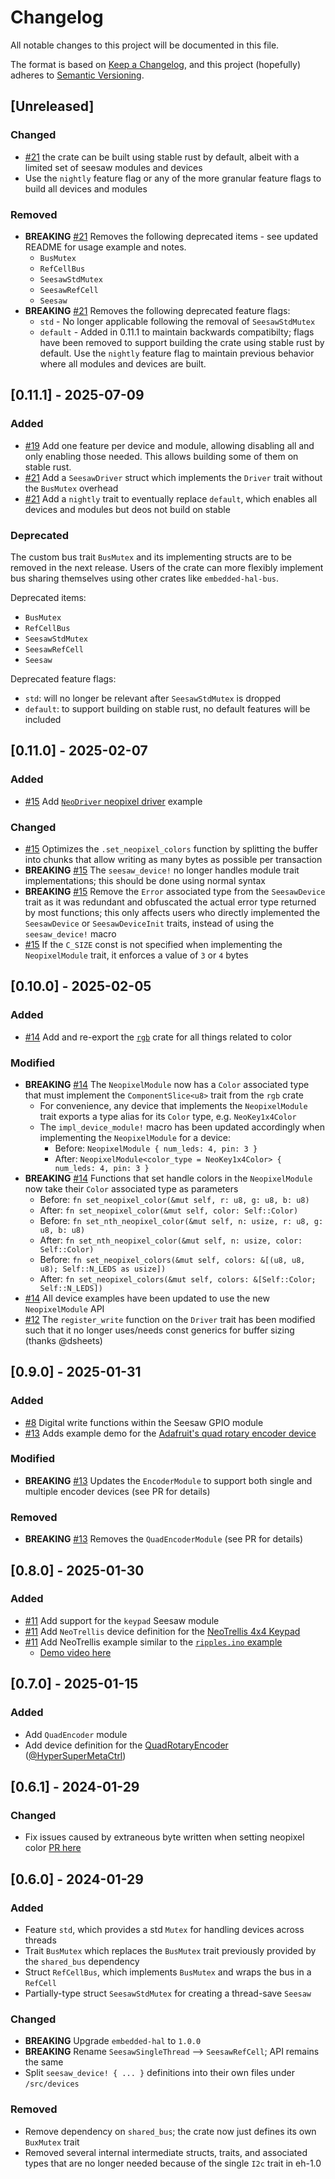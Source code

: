 # Changelog

All notable changes to this project will be documented in this file.

The format is based on [Keep a Changelog](https://keepachangelog.com/en/1.0.0/),
and this project (hopefully) adheres to [Semantic Versioning](https://semver.org/spec/v2.0.0.html).

## [Unreleased]

### Changed

- [#21](https://github.com/alexeden/adafruit-seesaw/pull/21) the crate can be built using stable rust by default, albeit with a limited set of seesaw modules and devices
 - Use the `nightly` feature flag or any of the more granular feature flags to build all devices and modules

### Removed

- **BREAKING** [#21](https://github.com/alexeden/adafruit-seesaw/pull/21) Removes the following deprecated items - see updated README for usage example and notes.
  - `BusMutex`
  - `RefCellBus`
  - `SeesawStdMutex`
  - `SeesawRefCell`
  - `Seesaw`
- **BREAKING** [#21](https://github.com/alexeden/adafruit-seesaw/pull/21) Removes the following deprecated feature flags:
  - `std` - No longer applicable following the removal of `SeesawStdMutex`
  - `default` - Added in 0.11.1 to maintain backwards compatibilty; flags have been removed to support building the crate using stable rust by default. Use the `nightly` feature flag to maintain previous behavior where all modules and devices are built.


## [0.11.1] - 2025-07-09

### Added

- [#19](https://github.com/alexeden/adafruit-seesaw/pull/19) Add one feature per device and module, allowing disabling all and only enabling those needed. This allows building some of them on stable rust.
- [#21](https://github.com/alexeden/adafruit-seesaw/pull/21) Add a `SeesawDriver` struct which implements the `Driver` trait without the `BusMutex` overhead
- [#21](https://github.com/alexeden/adafruit-seesaw/pull/21) Add a `nightly` trait to eventually replace `default`, which enables all devices and modules but deos not build on stable

### Deprecated

The custom bus trait `BusMutex` and its implementing structs are to be removed in the next release. Users of the crate can more flexibly implement bus sharing themselves using other crates like `embedded-hal-bus`.

Deprecated items:
- `BusMutex`
- `RefCellBus`
- `SeesawStdMutex`
- `SeesawRefCell`
- `Seesaw`

Deprecated feature flags:

- `std`: will no longer be relevant after `SeesawStdMutex` is dropped
- `default`: to support building on stable rust, no default features will be included


## [0.11.0] - 2025-02-07

### Added

- [#15](https://github.com/alexeden/adafruit-seesaw/pull/15) Add [`NeoDriver` neopixel driver](https://www.adafruit.com/product/5766) example

### Changed

- [#15](https://github.com/alexeden/adafruit-seesaw/pull/15) Optimizes the `.set_neopixel_colors` function by splitting the buffer into chunks that allow writing as many bytes as possible per transaction
- **BREAKING** [#15](https://github.com/alexeden/adafruit-seesaw/pull/15) The `seesaw_device!` no longer handles module trait implementations; this should be done using normal syntax
- **BREAKING** [#15](https://github.com/alexeden/adafruit-seesaw/pull/15) Remove the `Error` associated type from the `SeesawDevice` trait as it was redundant and obfuscated the actual error type returned by most functions; this only affects users who directly implemented the `SeesawDevice` or `SeesawDeviceInit` traits, instead of using the `seesaw_device!` macro
- [#15](https://github.com/alexeden/adafruit-seesaw/pull/15) If the `C_SIZE` const is not specified when implementing the `NeopixelModule` trait, it enforces a value of `3` or `4` bytes


## [0.10.0] - 2025-02-05

### Added

- [#14](https://github.com/alexeden/adafruit-seesaw/pull/14) Add and re-export the [`rgb`](https://docs.rs/rgb/0.8.50/rgb/index.html) crate for all things related to color

### Modified

- **BREAKING** [#14](https://github.com/alexeden/adafruit-seesaw/pull/14) The `NeopixelModule` now has a `Color` associated type that must implement the `ComponentSlice<u8>` trait from the `rgb` crate
  - For convenience, any device that implements the `NeopixelModule` trait exports a type alias for its `Color` type, e.g. `NeoKey1x4Color`
  - The `impl_device_module!` macro has been updated accordingly when implementing the `NeopixelModule` for a device:
    - Before: `NeopixelModule { num_leds: 4, pin: 3 }`
    - After: `NeopixelModule<color_type = NeoKey1x4Color> { num_leds: 4, pin: 3 }`
- **BREAKING** [#14](https://github.com/alexeden/adafruit-seesaw/pull/14) Functions that set handle colors in the `NeopixelModule` now take their `Color` associated type as parameters
  - Before: `fn set_neopixel_color(&mut self, r: u8, g: u8, b: u8)`
  - After: `fn set_neopixel_color(&mut self, color: Self::Color)`
  - Before: `fn set_nth_neopixel_color(&mut self, n: usize, r: u8, g: u8, b: u8)`
  - After: `fn set_nth_neopixel_color(&mut self, n: usize, color: Self::Color)`
  - Before: `fn set_neopixel_colors(&mut self, colors: &[(u8, u8, u8); Self::N_LEDS as usize])`
  - After: `fn set_neopixel_colors(&mut self, colors: &[Self::Color; Self::N_LEDS])`
- [#14](https://github.com/alexeden/adafruit-seesaw/pull/14) All device examples have been updated to use the new `NeopixelModule` API
- [#12](https://github.com/alexeden/adafruit-seesaw/pull/12) The `register_write` function on the `Driver` trait has been modified such that it no longer uses/needs const generics for buffer sizing (thanks @dsheets)

## [0.9.0] - 2025-01-31

### Added

- [#8](https://github.com/alexeden/adafruit-seesaw/pull/8) Digital write functions within the Seesaw GPIO module
- [#13](https://github.com/alexeden/adafruit-seesaw/pull/13) Adds example demo for the [Adafruit's quad rotary encoder device](https://www.adafruit.com/product/5752)

### Modified

- **BREAKING** [#13](https://github.com/alexeden/adafruit-seesaw/pull/13) Updates the `EncoderModule` to support both single and multiple encoder devices (see PR for details)

### Removed

- **BREAKING** [#13](https://github.com/alexeden/adafruit-seesaw/pull/13) Removes the `QuadEncoderModule` (see PR for details)

## [0.8.0] - 2025-01-30

### Added

- [#11](https://github.com/alexeden/adafruit-seesaw/pull/11) Add support for the `keypad` Seesaw module
- [#11](https://github.com/alexeden/adafruit-seesaw/pull/11) Add `NeoTrellis` device definition for the [NeoTrellis 4x4 Keypad](https://www.adafruit.com/product/3954)
- [#11](https://github.com/alexeden/adafruit-seesaw/pull/11) Add NeoTrellis example similar to the [`ripples.ino` example](https://github.com/adafruit/Adafruit_Seesaw/blob/master/examples/NeoTrellis/ripples/ripples.ino)
  - [Demo video here](https://storage.googleapis.com/apemedia/neotrellis576.mp4)

## [0.7.0] - 2025-01-15

### Added

- Add `QuadEncoder` module
- Add device definition for the [QuadRotaryEncoder](https://www.adafruit.com/product/5752) ([@HyperSuperMetaCtrl](https://github.com/HyperSuperMetaCtrl))

## [0.6.1] - 2024-01-29

### Changed

- Fix issues caused by extraneous byte written when setting neopixel color [PR here](https://github.com/alexeden/adafruit-seesaw/pull/5)

## [0.6.0] - 2024-01-29

### Added

- Feature `std`, which provides a std `Mutex` for handling devices across threads
- Trait `BusMutex` which replaces the `BusMutex` trait previously provided by the `shared_bus` dependency
- Struct `RefCellBus`, which implements `BusMutex` and wraps the bus in a `RefCell`
- Partially-type struct `SeesawStdMutex` for creating a thread-save `Seesaw`

### Changed

- **BREAKING** Upgrade `embedded-hal` to `1.0.0`
- **BREAKING** Rename `SeesawSingleThread` --> `SeesawRefCell`; API remains the same
- Split `seesaw_device! { ... }` definitions into their own files under `/src/devices`

### Removed

- Remove dependency on `shared_bus`; the crate now just defines its own `BuxMutex` trait
- Removed several internal intermediate structs, traits, and associated types that are no longer needed because of the single `I2c` trait in eh-1.0
